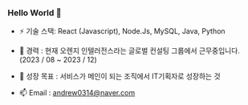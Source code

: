 ### Hello World 👋

- ⚡  기술 스택: React (Javascript), Node.Js, MySQL, Java, Python
- 🔭 경력 : 현재 오렌지 인텔러전스라는 글로벌 컨설팅 그룹에서 근무중입니다. (2023 / 08 ~ 2023 / 12)
- 🌱 성장 목표 : 서비스가 메인이 되는 조직에서 IT기획자로 성장하는 것 

- 📫 Email : andrew0314@naver.com
<!--
**Wonchang0314/Wonchang0314** is a ✨ _special_ ✨ repository because its `README.md` (this file) appears on your GitHub profile.

Here are some ideas to get you started:

- 🔭 I’m currently working on ...
- 🌱 I’m currently learning ...
- 👯 I’m looking to collaborate on ...
- 🤔 I’m looking for help with ...
- 💬 Ask me about ...
- 📫 How to reach me: ...
- 😄 Pronouns: ...
- ⚡ Fun fact: ...
-->
